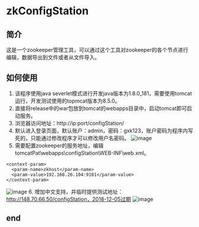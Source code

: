 # zkConfigStation
## 简介
这是一个zookeeper管理工具，可以通过这个工具对zookeeper的各个节点进行编辑，数据导出到文件或者从文件导入。

## 如何使用
1. 该程序使用java severlet模式进行开发java版本为1.8.0_181，需要使用tomcat运行，开发测试使用的topmcat版本为8.5.0。
2. 直接将release中的war包放到tomcat的webapps目录中，启动tomcat即可启动服务。
3. 浏览器访问地址：http://ip:port/configStation/
4. 默认进入登录页面，默认账户：admin，密码：gxk123，账户密码为程序内写死的，只能通过修改程序才可以修改用户名密码。
![image](https://github.com/gxk527/zkConfigStation/blob/master/login.png)
5. 需要配置zookeeper的服务地址，编辑tomcatPat\webapps\configStation\WEB-INF\web.xml。
<pre><code>&lt;context-param&gt;
  &lt;param-name&gt;zkhost&lt;/param-name&gt;
  &lt;param-value&gt;192.168.26.104:9181&lt;/param-value&gt;
&lt;/context-param&gt;
</code></pre>
![image](https://github.com/gxk527/zkConfigStation/blob/master/config.png)
6. 增加中文支持，并临时提供测试地址：http://148.70.66.50/configStation，2018-12-05过期
![image](https://github.com/gxk527/zkConfigStation/blob/master/zh.png)
## end
